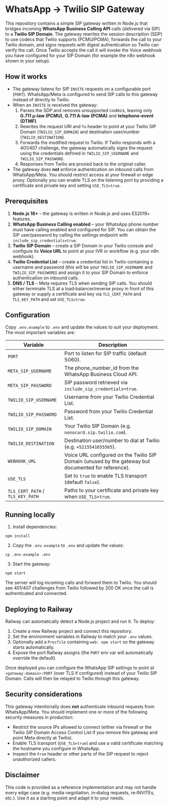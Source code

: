 # WhatsApp → Twilio SIP Gateway

This repository contains a simple SIP gateway written in Node.js that bridges incoming **WhatsApp Business Calling API** calls (delivered via SIP) to a **Twilio SIP Domain**. The gateway rewrites the session description (SDP) to use codecs that Twilio supports (PCMU/PCMA), forwards the call to your Twilio domain, and signs requests with digest authentication so Twilio can verify the call. Once Twilio accepts the call it will invoke the Voice webhook you have configured for your SIP Domain (for example the n8n webhook shown in your setup).

## How it works

* The gateway listens for SIP `INVITE` requests on a configurable port (`PORT`). WhatsApp/Meta is configured to send SIP calls to this gateway instead of directly to Twilio.
* When an `INVITE` is received the gateway:
  1. Parses the SDP and removes unsupported codecs, leaving only **G.711 µ‑law (PCMU)**, **G.711 A‑law (PCMA)** and **telephone‑event (DTMF)**.
  2. Rewrites the request URI and `To` header to point at your Twilio SIP Domain (`TWILIO_SIP_DOMAIN`) and destination user/number (`TWILIO_DESTINATION`).
  3. Forwards the modified request to Twilio. If Twilio responds with a 401/407 challenge, the gateway automatically signs the request using the credentials defined in `TWILIO_SIP_USERNAME` and `TWILIO_SIP_PASSWORD`.
  4. Responses from Twilio are proxied back to the original caller.
* The gateway does **not** enforce authentication on inbound calls from WhatsApp/Meta. You should restrict access at your firewall or edge proxy. Optionally you can enable TLS on the listening port by providing a certificate and private key and setting `USE_TLS=true`.

## Prerequisites

1. **Node.js 16+** – the gateway is written in Node.js and uses ES2019+ features.
2. **WhatsApp Business Calling enabled** – your WhatsApp phone number must have calling enabled and configured for SIP. You can obtain the SIP user/password by calling the settings endpoint with `include_sip_credentials=true`.
3. **Twilio SIP Domain** – create a SIP Domain in your Twilio console and configure its **Voice URL** to point at your IVR or workflow (e.g. your n8n webhook).
4. **Twilio Credential List** – create a credential list in Twilio containing a username and password (this will be your `TWILIO_SIP_USERNAME` and `TWILIO_SIP_PASSWORD`) and assign it to your SIP Domain to enforce authentication on inbound calls.
5. **DNS / TLS** – Meta requires TLS when sending SIP calls. You should either terminate TLS at a load‑balancer/reverse proxy in front of this gateway or supply a certificate and key via `TLS_CERT_PATH` and `TLS_KEY_PATH` and set `USE_TLS=true`.

## Configuration

Copy `.env.example` to `.env` and update the values to suit your deployment. The most important variables are:

| Variable | Description |
|---|---|
| `PORT` | Port to listen for SIP traffic (default 5060). |
| `META_SIP_USERNAME` | The phone_number_id from the WhatsApp Business Cloud API. |
| `META_SIP_PASSWORD` | SIP password retrieved via `include_sip_credentials=true`. |
| `TWILIO_SIP_USERNAME` | Username from your Twilio Credential List. |
| `TWILIO_SIP_PASSWORD` | Password from your Twilio Credential List. |
| `TWILIO_SIP_DOMAIN` | Your Twilio SIP Domain (e.g. `nonocard.sip.twilio.com`). |
| `TWILIO_DESTINATION` | Destination user/number to dial at Twilio (e.g. `+5215541655565`). |
| `WEBHOOK_URL` | Voice URL configured on the Twilio SIP Domain (unused by the gateway but documented for reference). |
| `USE_TLS` | Set to `true` to enable TLS transport (default `false`). |
| `TLS_CERT_PATH` / `TLS_KEY_PATH` | Paths to your certificate and private key when `USE_TLS=true`. |

## Running locally

1. Install dependencies:

```
npm install
```

2. Copy the `.env.example` to `.env` and update the values:

```
cp .env.example .env
```

3. Start the gateway:

```
npm start
```

The server will log incoming calls and forward them to Twilio. You should see 401/407 challenges from Twilio followed by 200 OK once the call is authenticated and connected.

## Deploying to Railway

Railway can automatically detect a Node.js project and run it. To deploy:

1. Create a new Railway project and connect this repository.
2. Set the environment variables in Railway to match your `.env` values.
3. Optionally add a `Procfile` containing `web: npm start` so the gateway starts automatically.
4. Expose the port Railway assigns (the `PORT` env var will automatically override the default).

Once deployed you can configure the WhatsApp SIP settings to point at `<gateway-domain>:PORT` (over TLS if configured) instead of your Twilio SIP Domain. Calls will then be relayed to Twilio through this gateway.

## Security considerations

This gateway intentionally does **not** authenticate inbound requests from WhatsApp/Meta. You should implement one or more of the following security measures in production:

* Restrict the source IPs allowed to connect (either via firewall or the Twilio SIP Domain Access Control List if you remove this gateway and point Meta directly at Twilio).
* Enable TLS transport (`USE_TLS=true`) and use a valid certificate matching the hostname you configure in WhatsApp.
* Inspect the `From` header or other parts of the SIP request to reject unauthorized callers.

## Disclaimer

This code is provided as a reference implementation and may not handle every edge case (e.g. media negotiation, in‑dialog requests, re‑INVITEs, etc.). Use it as a starting point and adapt it to your needs.
